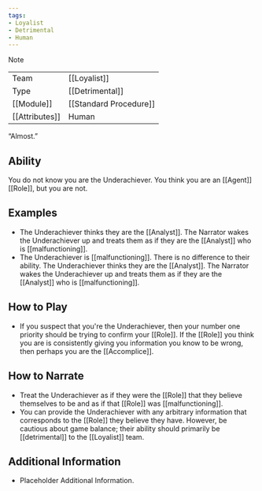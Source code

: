 ```yaml
---
tags:
- Loyalist
- Detrimental
- Human
---
```

> [!note]
> |  |  |
> | ---- | ---- |
> | Team | [[Loyalist]] |
> | Type | [[Detrimental]] |
> | [[Module]] | [[Standard Procedure]] |
> | [[Attributes]] | Human |
> 
>  “Almost.”

## Ability
You do not know you are the Underachiever. You think you are an [[Agent]] [[Role]], but you are not.

## Examples
- The Underachiever thinks they are the [[Analyst]]. The Narrator wakes the Underachiever up and treats them as if they are the [[Analyst]] who is [[malfunctioning]].
- The Underachiever is [[malfunctioning]]. There is no difference to their ability. The Underachiever thinks they are the [[Analyst]]. The Narrator wakes the Underachiever up and treats them as if they are the [[Analyst]] who is [[malfunctioning]].

## How to Play
- If you suspect that you're the Underachiever, then your number one priority should be trying to confirm your [[Role]]. If the [[Role]] you think you are is consistently giving you information you know to be wrong, then perhaps you are the [[Accomplice]].

## How to Narrate
- Treat the Underachiever as if they were the [[Role]] that they believe themselves to be and as if that [[Role]] was [[malfunctioning]].
- You can provide the Underachiever with any arbitrary information that corresponds to the [[Role]] they believe they have. However, be cautious about game balance; their ability should primarily be [[detrimental]] to the [[Loyalist]] team.

## Additional Information
- Placeholder Additional Information.